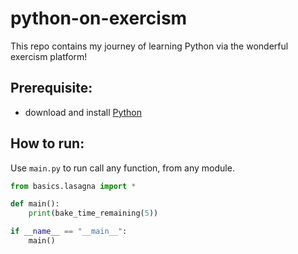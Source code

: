 # python-on-exercism

This repo contains my journey of learning Python via the wonderful exercism platform!

## Prerequisite:

- download and install [Python](https://www.python.org/downloads/)


## How to run:

Use `main.py` to run call any function, from any module.

```python
from basics.lasagna import *

def main():
    print(bake_time_remaining(5))

if __name__ == "__main__":
    main()
```    
